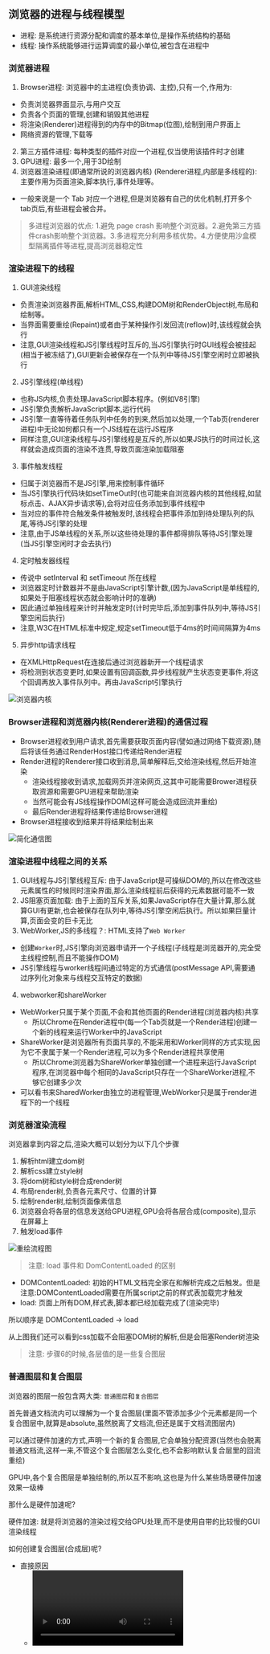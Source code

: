 ## 浏览器的进程与线程模型
- 进程: 是系统进行资源分配和调度的基本单位,是操作系统结构的基础
- 线程: 操作系统能够进行运算调度的最小单位,被包含在进程中

### 浏览器进程
1. Browser进程: 浏览器中的主进程(负责协调、主控),只有一个,作用为:
  - 负责浏览器界面显示,与用户交互
  - 负责各个页面的管理,创建和销毁其他进程
  - 将渲染(Renderer)进程得到的内存中的Bitmap(位图),绘制到用户界面上
  - 网络资源的管理,下载等
2. 第三方插件进程: 每种类型的插件对应一个进程,仅当使用该插件时才创建
3. GPU进程: 最多一个,用于3D绘制
4. 浏览器渲染进程(即通常所说的浏览器内核) (Renderer进程,内部是多线程的): 主要作用为页面渲染,脚本执行,事件处理等。
  - 一般来说是一个 Tab 对应一个进程,但是浏览器有自己的优化机制,打开多个tab页后,有些进程会被合并。

> 多进程浏览器的优点: 1.避免 page crash 影响整个浏览器。2.避免第三方插件crash影响整个浏览器。3.多进程充分利用多核优势。4.方便使用沙盒模型隔离插件等进程,提高浏览器稳定性
### 渲染进程下的线程
1. GUI渲染线程
  - 负责渲染浏览器界面,解析HTML,CSS,构建DOM树和RenderObject树,布局和绘制等。
  - 当界面需要重绘(Repaint)或者由于某种操作引发回流(reflow)时,该线程就会执行
  - 注意,GUI渲染线程和JS引擎线程时互斥的,当JS引擎执行时GUI线程会被挂起(相当于被冻结了),GUI更新会被保存在一个队列中等待JS引擎空闲时立即被执行
2. JS引擎线程(单线程)
  - 也称JS内核,负责处理JavaScript脚本程序。(例如V8引擎)
  - JS引擎负责解析JavaScript脚本,运行代码
  - JS引擎一直等待着任务队列中任务的到来,然后加以处理,一个Tab页(renderer进程)中无论如何都只有一个JS线程在运行JS程序
  - 同样注意,GUI渲染线程与JS引擎线程是互斥的,所以如果JS执行的时间过长,这样就会造成页面的渲染不连贯,导致页面渲染加载阻塞
3. 事件触发线程
  - 归属于浏览器而不是JS引擎,用来控制事件循环
  - 当JS引擎执行代码块如setTimeOut时(也可能来自浏览器内核的其他线程,如鼠标点击、AJAX异步请求等),会将对应任务添加到事件线程中
  - 当对应的事件符合触发条件被触发时,该线程会把事件添加到待处理队列的队尾,等待JS引擎的处理
  - 注意,由于JS单线程的关系,所以这些待处理的事件都得排队等待JS引擎处理(当JS引擎空闲时才会去执行)
4. 定时触发器线程
  - 传说中 setInterval 和 setTimeout 所在线程
  - 浏览器定时计数器并不是由JavaScript引擎计数,(因为JavaScript是单线程的,如果处于阻塞线程状态就会影响计时的准确)
  - 因此通过单独线程来计时并触发定时(计时完毕后,添加到事件队列中,等待JS引擎空闲后执行)
  - 注意,W3C在HTML标准中规定,规定setTimeout低于4ms的时间间隔算为4ms
5. 异步http请求线程
  - 在XMLHttpRequest在连接后通过浏览器新开一个线程请求
  - 将检测到状态变更时,如果设置有回调函数,异步线程就产生状态变更事件,将这个回调再放入事件队列中。再由JavaScript引擎执行

![浏览器内核](./pic/browser1.webp)

### Browser进程和浏览器内核(Renderer进程)的通信过程
- Browser进程收到用户请求,首先需要获取页面内容(譬如通过网络下载资源),随后将该任务通过RenderHost接口传递给Render进程
- Render进程的Renderer接口收到消息,简单解释后,交给渲染线程,然后开始渲染
   - 渲染线程接收到请求,加载网页并渲染网页,这其中可能需要Brower进程获取资源和需要GPU进程来帮助渲染
   - 当然可能会有JS线程操作DOM(这样可能会造成回流并重绘)
   - 最后Render进程将结果传递给Browser进程
- Browser进程接收到结果并将结果绘制出来

![简化通信图](./pic/browser2.webp)
### 渲染进程中线程之间的关系
1. GUI线程与JS引擎线程互斥: 由于JavaScript是可操纵DOM的,所以在修改这些元素属性的时候同时渲染界面,那么渲染线程前后获得的元素数据可能不一致
2. JS阻塞页面加载: 由于上面的互斥关系,如果JavaScript存在大量计算,那么就算GUI有更新,也会被保存在队列中,等待JS引擎空闲后执行。所以如果巨量计算,页面会变的巨卡无比
3. WebWorker,JS的多线程？: HTML支持了`Web Worker`
  - 创建`Worker`时,JS引擎向浏览器申请开一个子线程(子线程是浏览器开的,完全受主线程控制,而且不能操作DOM)
  - JS引擎线程与worker线程间通过特定的方式通信(postMessage API,需要通过序列化对象来与线程交互特定的数据)
4. webworker和shareWorker
  - WebWorker只属于某个页面,不会和其他页面的Render进程(浏览器内核)共享
     - 所以Chrome在Render进程中(每一个Tab页就是一个Render进程)创建一个新的线程来运行Worker中的JavaScript
  - ShareWorker是浏览器所有页面共享的,不能采用和Worker同样的方式实现,因为它不隶属于某一个Render进程,可以为多个Render进程共享使用
     - 所以Chrome浏览器为ShareWorker单独创建一个进程来运行JavaScript程序,在浏览器中每个相同的JavaScript只存在一个ShareWorker进程,不够它创建多少次
  - 可以看书来SharedWorker由独立的进程管理,WebWorker只是属于render进程下的一个线程

### 浏览器渲染流程
浏览器拿到内容之后,渲染大概可以划分为以下几个步骤
1. 解析html建立dom树
2. 解析css建立style树
3. 将dom树和style树合成render树
4. 布局render树,负责各元素尺寸、位置的计算
5. 绘制render树,绘制页面像素信息
6. 浏览器会将各层的信息发送给GPU进程,GPU会将各层合成(composite),显示在屏幕上
7. 触发load事件

![重绘流程图](./pic/draw.webp)

> 注意: load 事件和 DomContentLoaded 的区别

- DOMContentLoaded: 初始的HTML文档完全家在和解析完成之后触发。但是注意:DOMContentLoaded需要在所属script之前的样式表加载完才触发
- load: 页面上所有DOM,样式表,脚本都已经加载完成了(渲染完毕)

所以顺序是 DOMContentLoaded -> load

从上图我们还可以看到css加载不会阻塞DOM树的解析,但是会阻塞Render树渲染

> 注意: 步骤6的时候,各层值的是一些复合图层

### 普通图层和复合图层
浏览器的图层一般包含两大类: `普通图层`和`复合图层`

首先普通文档流内可以理解为一个复合图层(里面不管添加多少个元素都是同一个复合图层中,就算是absolute,虽然脱离了文档流,但还是属于文档流图层内)

可以通过硬件加速的方式,声明一个新的复合图层,它会单独分配资源(当然也会脱离普通文档流,这样一来,不管这个复合图层怎么变化,也不会影响默认复合层里的回流重绘)

GPU中,各个复合图层是单独绘制的,所以互不影响,这也是为什么某些场景硬件加速效果一级棒

那什么是硬件加速呢?

硬件加速: 就是将浏览器的渲染过程交给GPU处理,而不是使用自带的比较慢的GUI渲染线程

如何创建复合图层(合成层)呢?

- 直接原因
   - <video><iframe><canvas><webgl>等元素
   - 3d或透视变换css属性,比如translate3d,translateZ等等
   - 混合插件 (比如flash)
   - position: fixed
   - 对 opacity/transform/filter/backdropfilter应用了animation或者transition
   - will-change设置opacity/transform/top/left/bottom/right(其中top/left等需要设置明确的定位属性,比如relative等)
- 其他元素原因
   - 有合成层后代同时本身有 transform/opacity(小于1)/mask/fliter/reflection/overflow不为visible
   - 有z-index小与当前元素的兄弟合成层元素
  
一般来说想要硬件加速使用`transform: translateZ(0)`或者`transform:translate3d(0,0,0)`或者设置`will-change`等

因为其他元素会导致生成很多复合图层,所以浏览器会进行层压缩

![层压缩](./pic/cen.png)

这里绿色是一个复合图层之后粉色和淡蓝色就变成了复合图层(因为z-index大于绿色)但是这个时候粉色和淡蓝色就会进行合成成为一个图层(层压缩),这是因为如果每个复合图层都要消耗GPU这不是严重影响性能了吗。所以会有层压缩来防止过度复合图层出现层爆炸(大量额外合成层)的原因

虽然会有层压缩来防止层爆炸,但是有些情况浏览器是无法进行层压缩的,所以我们应该避免
- 层压缩会打破渲染顺序的压缩
- video元素
- iframe、plugin的渲染层
- 有reflection属性的渲染层
- 有blend mode属性的渲染层
- 渲染层同复合图层有裁剪容器时(比如overflow:hidden)
- 相对于复合图层滚动的渲染层
- 两个要合成的复合图层有不同opacity/transform/filter值的父级
- 正在执行动画的复合图层

### 从Event Loop谈JS的运行机制
JS执行是单线程但是浏览器进行运行JS时是用多线程的
- JS引擎线程
- 事件触发线程
- 定时触发器线程
- http请求线程

Event Loop

- JS分为同步任务和异步任务
- 同步任务都在JS引擎线程上至下,形成一个主执行栈
- 当定时触发器线程等待一端时间后将任务放到事件触发线程的任务队列汇总
- 主线程之外,事件触发线程管理一个任务队列,只要异步有了运行结果,就会在任务队列中放置一个事件
- 一旦执行栈中所有同步任务执行完成(此时JS引擎空闲),系统就会读取任务队列,将可运行的异步任务添加到可执行栈中,开始执行


![事件队列1](./pic/queue1.webp)
![事件队列2](./pic/queue2.webp)

定时器

- 当使用计时器时,它需要定时器线程计时,计时完成之后就会将特定的事件推入到事件触发线程的队列中
- setTimeout被W3C标准中规定最低4ms如果低于4ms也算4ms
- setInterval每次精准隔一段时间就会推入一个事件,所以如果JS主执行栈逻辑复杂,可能setInterval会一瞬间全部执行
- setTimeout是计时到后推入事件队列,然后执行一段时间之后会继续setTimeout
- 所以目前认为的最佳方案是用setTimeout代替setInterval或者特殊情况使用requestAnimation

### macrotask(宏任务)和microtask(微任务)

- macrotask: 每次执行栈执行的代码就是一个宏任务(包括每次从事件队列中获取一个事件回调并放到执行栈中执行)
   - 每一个task会从头到尾将这个任务执行完毕,不会执行其他
   - 浏览器为了能够让JS内部和DOM任务能够有序的执行,会在一个task执行结束后,在一个task执行开始前,对页面进行重新渲染
   - 除了MutationObserver和Promise().then()和process.nextTick的所有
   ```
   task -> 渲染 -> task -> 渲染
   ```
- microtask: 可以理解当前task执行结束之后立即执行的任务
   - 也就是说在当前task后下一个task前,在渲染之前
   - 所以它的响应速度相比setTimeout更快,因为无需等渲染
   - 也就是说,在某一个macrotask执行完后,就会在它执行期间产生的所有microtask都执行完毕
   - 微任务是有优先级的 process.nextTick > promise.then() > MutationObserver

> 注意: 虽然click的回调是一个宏任务但是它会导致事件同步分发比如

```
document.body.onclick = () => {console.log(1)};
document.body.click();
console.log(2)
```
这里会先打印1后打印2

![task](./pic/task.webp)
